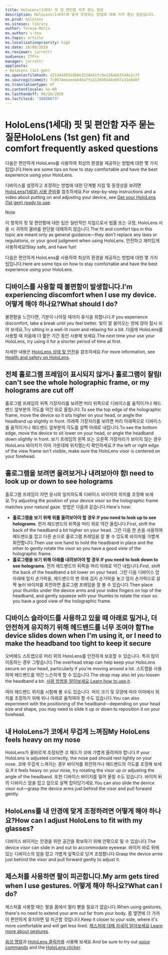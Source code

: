 ```yaml
---
title: HoloLens(1세대) 핏 및 편안함 자주 묻는 질문
description: HoloLens(1세대)에 맞게 조정하는 방법에 대해 자주 묻는 질문입니다.
ms.prod: hololens
ms.sitesec: library
author: Teresa-Motiv
ms.author: v-tea
ms.topic: article
ms.localizationpriority: high
ms.date: 10/09/2019
ms.reviewer: jarrettr
audience: ITPro
manager: jarrettr
appliesto:
- HoloLens (1st gen)
ms.openlocfilehash: d21d4485919b8e3230e61fc0e158a6635d4e2c37
ms.sourcegitcommit: 7c057aeeaeebb4daffa2120491d4e897a31e8d0f
ms.translationtype: HT
ms.contentlocale: ko-KR
ms.lasthandoff: 06/26/2020
ms.locfileid: "10828673"
---
```

# <span data-ttu-id="24754-103">HoloLens(1세대) 핏 및 편안함 자주 묻는 질문</span><span class="sxs-lookup"><span data-stu-id="24754-103">HoloLens (1st gen) fit and comfort frequently asked questions</span></span>

<span data-ttu-id="24754-104">다음은 편안하게 HoloLens를 사용하여 최상의 환경을 제공하는 방법에 대한 몇 가지 팁입니다.</span><span class="sxs-lookup"><span data-stu-id="24754-104">Here are some tips on how to stay comfortable and have the best experience using your HoloLens.</span></span>

<span data-ttu-id="24754-105">디바이스를 설정하고 조정하는 방법에 대한 단계별 지침 및 동영상을 보려면 [HoloLens(1세대) 사용 준비](hololens1-setup.md)를 참조하세요.</span><span class="sxs-lookup"><span data-stu-id="24754-105">For step-by-step instructions and a video about putting on and adjusting your device, see [Get your HoloLens (1st gen) ready to use](hololens1-setup.md).</span></span>

> [!NOTE]
> <span data-ttu-id="24754-106">이 항목의 핏 및 편안함에 대한 팁은 일반적인 지침으로서 법률 또는 규정, HoloLens 사용 시 귀하의 올바를 판단을 대체하지 않습니다.</span><span class="sxs-lookup"><span data-stu-id="24754-106">The fit and comfort tips in this topic are meant only as general guidance&mdash;they don't replace any laws or regulations, or your good judgment when using HoloLens.</span></span> <span data-ttu-id="24754-107">안전하고 재미있게 사용하세요!</span><span class="sxs-lookup"><span data-stu-id="24754-107">Stay safe, and have fun!</span></span>

<span data-ttu-id="24754-108">다음은 편안하게 HoloLens를 사용하여 최상의 환경을 제공하는 방법에 대한 몇 가지 팁입니다.</span><span class="sxs-lookup"><span data-stu-id="24754-108">Here are some tips on how to stay comfortable and have the best experience using your HoloLens.</span></span>

## <span data-ttu-id="24754-109">디바이스를 사용할 때 불편함이 발생합니다.</span><span class="sxs-lookup"><span data-stu-id="24754-109">I'm experiencing discomfort when I use my device.</span></span> <span data-ttu-id="24754-110">어떻게 해야 하나요?</span><span class="sxs-lookup"><span data-stu-id="24754-110">What should I do?</span></span>

<span data-ttu-id="24754-111">불편함을 느낀다면, 기분이 나아질 때까지 휴식을 취합니다.</span><span class="sxs-lookup"><span data-stu-id="24754-111">If you experience discomfort, take a break until you feel better.</span></span> <span data-ttu-id="24754-112">빛이 잘 들어오는 방에 앉아 잠시 쉬어 보세요.</span><span class="sxs-lookup"><span data-stu-id="24754-112">Try sitting in a well-lit room and relaxing for a bit.</span></span> <span data-ttu-id="24754-113">다음에 HoloLens를 사용할 때 처음에 더 짧은 기간 동안 사용해 보세요.</span><span class="sxs-lookup"><span data-stu-id="24754-113">The next time your use your HoloLens, try using it for a shorter period of time at first.</span></span>

<span data-ttu-id="24754-114">자세한 내용은 [HoloLens 상태 및 안전](https://go.microsoft.com/fwlink/p/?LinkId=746661)을 참조하세요.</span><span class="sxs-lookup"><span data-stu-id="24754-114">For more information, see [Health and safety on HoloLens](https://go.microsoft.com/fwlink/p/?LinkId=746661).</span></span>

## <span data-ttu-id="24754-115">전체 홀로그램 프레임이 표시되지 않거나 홀로그램이 잘림</span><span class="sxs-lookup"><span data-stu-id="24754-115">I can't see the whole holographic frame, or my holograms are cut off</span></span>

<span data-ttu-id="24754-116">홀로그램 프레임의 위쪽 가장자리를 보려면 머리 위쪽으로 디바이스를 움직이거나 헤드밴드 앞부분의 각도를 약간 위로 올립니다.</span><span class="sxs-lookup"><span data-stu-id="24754-116">To see the top edge of the holographic frame, move the device so it sits higher on your head, or angle the headband up slightly in front.</span></span> <span data-ttu-id="24754-117">아래쪽 가장자리를 보려면 머리 아래쪽으로 디바이스를 움직이거나 헤드밴드 앞부분의 각도를 살짝 아래로 내립니다.</span><span class="sxs-lookup"><span data-stu-id="24754-117">To see the bottom edge, move the device to sit lower on your head, or angle the headband down slightly in front.</span></span> <span data-ttu-id="24754-118">보기 프레임의 왼쪽 또는 오른쪽 가장자리가 보이지 않는 경우 HoloLens 바이저가 이마 가운데에 위치했는지 확인하세요.</span><span class="sxs-lookup"><span data-stu-id="24754-118">If the left or right edge of the view frame isn't visible, make sure the HoloLens visor is centered on your forehead.</span></span>

## <span data-ttu-id="24754-119">홀로그램을 보려면 올려보거나 내려보아야 함</span><span class="sxs-lookup"><span data-stu-id="24754-119">I need to look up or down to see holograms</span></span>

<span data-ttu-id="24754-120">홀로그램 프레임이 자연 응시와 일치하도록 디바이스 바이저의 위치를 조정해 보세요.</span><span class="sxs-lookup"><span data-stu-id="24754-120">Try adjusting the position of your device visor so the holographic frame matches your natural gaze.</span></span> <span data-ttu-id="24754-121">방법은 다음과 같습니다.</span><span class="sxs-lookup"><span data-stu-id="24754-121">Here's how:</span></span>

- <span data-ttu-id="24754-122">**홀로그램을 보기 위해 위를 올려보아야 할 경우**.</span><span class="sxs-lookup"><span data-stu-id="24754-122">**If you need to look up to see holograms**.</span></span> <span data-ttu-id="24754-123">먼저 헤드밴드의 뒤쪽을 머리 위로 약간 올립니다.</span><span class="sxs-lookup"><span data-stu-id="24754-123">First, shift the back of the headband a bit higher on your head.</span></span> <span data-ttu-id="24754-124">그런 다음 한 손을 사용하여 헤드밴드를 잡고 다른 손으로 홀로그램 프레임을 잘 볼 수 있도록 바이저를 가볍게 회전합니다.</span><span class="sxs-lookup"><span data-stu-id="24754-124">Then use one hand to hold the headband in place and the other to gently rotate the visor so you have a good view of the holographic frame.</span></span>
- <span data-ttu-id="24754-125">**홀로그램을 보기 위해 아래를 내려보아야 할 경우**.</span><span class="sxs-lookup"><span data-stu-id="24754-125">**If you need to look down to see holograms**.</span></span> <span data-ttu-id="24754-126">먼저 헤드밴드의 뒤쪽을 머리 아래로 약간 내립니다.</span><span class="sxs-lookup"><span data-stu-id="24754-126">First, shift the back of the headband a bit lower on your head.</span></span> <span data-ttu-id="24754-127">그런 다음 디바이스 암 아래에 엄지 손가락을, 헤드밴드의 맨 위에 검지 손가락을 놓고 엄지 손가락으로 살짝 눌러 바이저를 회전하면 홀로그램 프레임을 잘 볼 수 있습니다.</span><span class="sxs-lookup"><span data-stu-id="24754-127">Then place your thumbs under the device arms and your index fingers on top of the headband, and gently squeeze with your thumbs to rotate the visor so you have a good view of the holographic frame.</span></span>

## <span data-ttu-id="24754-128">디바이스 슬라이드를 사용하고 있을 때 아래로 밀거나, 더 안전하게 유지하기 위해 헤드밴드를 너무 조여야 함</span><span class="sxs-lookup"><span data-stu-id="24754-128">The device slides down when I'm using it, or I need to make the headband too tight to keep it secure</span></span>

<span data-ttu-id="24754-129">오버헤드 스트랩으로 머리 위의 HoloLens를 안전하게 보호할 수 있습니다. 특히 많이 이동하는 경우 그렇습니다.</span><span class="sxs-lookup"><span data-stu-id="24754-129">The overhead strap can help keep your HoloLens secure on your head, particularly if you're moving around a lot.</span></span> <span data-ttu-id="24754-130">스트랩을 사용하여 헤드밴드를 약간 느슨하게 할 수 있습니다.</span><span class="sxs-lookup"><span data-stu-id="24754-130">The strap may also let you loosen the headband a bit.</span></span> <span data-ttu-id="24754-131">[사용 방법을 알아보세요](hololens1-setup.md#adjust-fit).</span><span class="sxs-lookup"><span data-stu-id="24754-131">[Learn how to use it](hololens1-setup.md#adjust-fit).</span></span>

<span data-ttu-id="24754-132">여러 헤드밴드 위치를 시험해 볼 수도 있습니다. 머리 크기 및 모양에 따라 이마에서 위치를 조정하기 위해 위나 아래로 움직여야 할 수도 있습니다.</span><span class="sxs-lookup"><span data-stu-id="24754-132">You can also experiment with the positioning of the headband&mdash;depending on your head size and shape, you may need to slide it up or down to reposition it on your forehead.</span></span>

## <span data-ttu-id="24754-133">내 HoloLens가 코에서 무겁게 느껴짐</span><span class="sxs-lookup"><span data-stu-id="24754-133">My HoloLens feels heavy on my nose</span></span>

<span data-ttu-id="24754-134">HoloLens가 올바르게 조정되면 코 패드가 코에 가볍게 올려져야 합니다.</span><span class="sxs-lookup"><span data-stu-id="24754-134">If your HoloLens is adjusted correctly, the nose pad should rest lightly on your nose.</span></span> <span data-ttu-id="24754-135">코에 무겁게 느껴지는 경우 바이저를 회전하거나 헤드밴드의 각도를 조정해 보세요.</span><span class="sxs-lookup"><span data-stu-id="24754-135">If it feels heavy on your nose, try rotating the visor up or adjusting the angle of the headband.</span></span> <span data-ttu-id="24754-136">또한 디바이스 바이저를 밀어 올릴 수도 있습니다. 바이저 뒤의 디바이스 암을 잡고 앞으로 살짝 잡아당기세요.</span><span class="sxs-lookup"><span data-stu-id="24754-136">You can also slide the device visor out&mdash;grasp the device arms just behind the visor and pull forward gently.</span></span>

## <span data-ttu-id="24754-137">HoloLens를 내 안경에 맞게 조정하려면 어떻게 해야 하나요?</span><span class="sxs-lookup"><span data-stu-id="24754-137">How can I adjust HoloLens to fit with my glasses?</span></span>

<span data-ttu-id="24754-138">디바이스 바이저는 안경을 위한 공간을 확보하기 위해 안팎으로 밀 수 있습니다.</span><span class="sxs-lookup"><span data-stu-id="24754-138">The device visor can slide in and out to accommodate eyewear.</span></span> <span data-ttu-id="24754-139">바이저 바로 뒤에 있는 디바이스의 암을 잡고 가볍게 앞쪽으로 당겨 조정합니다.</span><span class="sxs-lookup"><span data-stu-id="24754-139">Grasp the device arms just behind the visor and pull forward gently to adjust it.</span></span>

## <span data-ttu-id="24754-140">제스처를 사용하면 팔이 피곤합니다.</span><span class="sxs-lookup"><span data-stu-id="24754-140">My arm gets tired when I use gestures.</span></span> <span data-ttu-id="24754-141">어떻게 해야 하나요?</span><span class="sxs-lookup"><span data-stu-id="24754-141">What can I do?</span></span>

<span data-ttu-id="24754-142">제스처를 사용할 때는 팔을 몸에서 멀리 뻗을 필요가 없습니다.</span><span class="sxs-lookup"><span data-stu-id="24754-142">When using gestures, there's no need to extend your arm out far from your body.</span></span> <span data-ttu-id="24754-143">몸 옆면에 더 가까이 편안하게 유지하면 덜 피곤할 것입니다.</span><span class="sxs-lookup"><span data-stu-id="24754-143">Keep it closer to your side, where it's more comfortable and will get less tired.</span></span> <span data-ttu-id="24754-144">[제스처에 대해 자세히 알아보세요](hololens1-basic-usage.md#use-hololens-with-your-hands).</span><span class="sxs-lookup"><span data-stu-id="24754-144">[Learn more about gestures](hololens1-basic-usage.md#use-hololens-with-your-hands).</span></span>

<span data-ttu-id="24754-145">[음성 명령](hololens-cortana.md)과 [HoloLens 클릭커](hololens1-clicker.md)를 사용해 보세요.</span><span class="sxs-lookup"><span data-stu-id="24754-145">And be sure to try out [voice commands](hololens-cortana.md) and the [HoloLens clicker](hololens1-clicker.md).</span></span>
